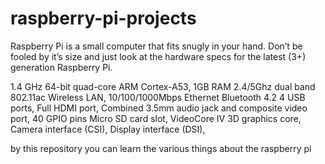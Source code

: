 # raspberry-pi-projects

Raspberry Pi is a small computer that fits snugly in your hand. Don’t be fooled by it’s size and just look at the hardware specs for the latest (3+) generation Raspberry Pi.

1.4 GHz 64-bit quad-core ARM Cortex-A53, 1GB RAM
2.4/5Ghz dual band 802.11ac Wireless LAN, 10/100/1000Mbps Ethernet
Bluetooth 4.2
4 USB ports, Full HDMI port, Combined 3.5mm audio jack and composite video port, 40 GPIO pins
Micro SD card slot, VideoCore IV 3D graphics core, Camera interface (CSI), Display interface (DSI),



by this repository you can learn the various things about the raspberry pi 

